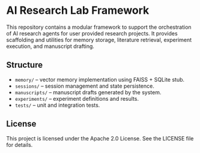 # AI Research Lab Framework

This repository contains a modular framework to support the orchestration of AI research agents for user provided research projects. It provides scaffolding and utilities for memory storage, literature retrieval, experiment execution, and manuscript drafting.

## Structure

- `memory/` – vector memory implementation using FAISS + SQLite stub.
- `sessions/` – session management and state persistence.
- `manuscripts/` – manuscript drafts generated by the system.
- `experiments/` – experiment definitions and results.
- `tests/` – unit and integration tests.

## License

This project is licensed under the Apache 2.0 License. See the LICENSE file for details.
